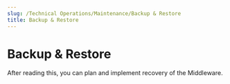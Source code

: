 ```yaml
---
slug: /Technical Operations/Maintenance/Backup & Restore
title: Backup & Restore
---
```

# Backup & Restore

After reading this, you can plan and implement recovery of the Middleware.
